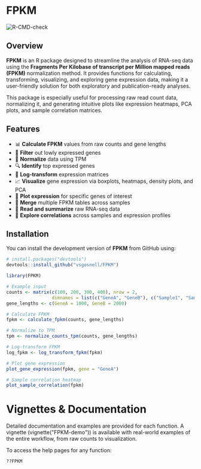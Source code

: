 # FPKM

![R-CMD-check]([https://github.com/vsgosnell/FPKM])

## Overview

**FPKM** is an R package designed to streamline the analysis of RNA-seq data using the **Fragments Per Kilobase of transcript per Million mapped reads (FPKM)** normalization method. It provides functions for calculating, transforming, visualizing, and exploring gene expression data, making it a user-friendly solution for both exploratory and publication-ready analyses.

This package is especially useful for processing raw read count data, normalizing it, and generating intuitive plots like expression heatmaps, PCA plots, and sample correlation matrices.

## Features

- 📊 **Calculate FPKM** values from raw counts and gene lengths  
- 🧹 **Filter** out lowly expressed genes  
- 🔄 **Normalize** data using TPM  
- 🔍 **Identify** top expressed genes  
- 🔢 **Log-transform** expression matrices  
- 📈 **Visualize** gene expression via boxplots, heatmaps, density plots, and PCA  
- 🧬 **Plot expression** for specific genes of interest  
- 🔗 **Merge** multiple FPKM tables across samples  
- 🧪 **Read and summarize** raw RNA-seq data  
- 🧬 **Explore correlations** across samples and expression profiles

## Installation

You can install the development version of **FPKM** from GitHub using:

```r
# install.packages("devtools")
devtools::install_github("vsgosnell/FPKM")
```

```r
library(FPKM)

# Example input
counts <- matrix(c(100, 200, 300, 400), nrow = 2,
                 dimnames = list(c("GeneA", "GeneB"), c("Sample1", "Sample2")))
gene_lengths <- c(GeneA = 1000, GeneB = 2000)

# Calculate FPKM
fpkm <- calculate_fpkm(counts, gene_lengths)

# Normalize to TPM
tpm <- normalize_counts_tpm(counts, gene_lengths)

# Log-transform FPKM
log_fpkm <- log_transform_fpkm(fpkm)

# Plot gene expression
plot_gene_expression(fpkm, gene = "GeneA")

# Sample correlation heatmap
plot_sample_correlation(fpkm)
```

# Vignettes & Documentation
Detailed documentation and examples are provided for each function. A vignette (vignette("FPKM-demo")) is available with real-world examples of the entire workflow, from raw counts to visualization.

To access the help pages for any function:
```r
??FPKM
```
